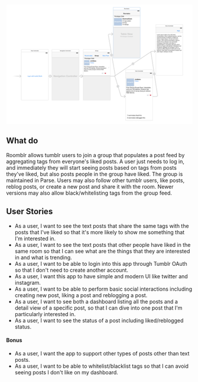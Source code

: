 ![alt tag](wireframe-screenshot.png)

## What do
Roomblr allows tumblr users to join a group that populates a post feed by aggregating tags from everyone's liked posts. A user just needs to log in, and immediately they will start seeing posts based on tags from posts they've liked, but also posts people in the group have liked. The group is maintained in Parse. Users may also follow other tumblr users, like posts, reblog posts, or create a new post and share it with the room. Newer versions may also allow black/whitelisting tags from the group feed.

## User Stories

- As a user, I want to see the text posts that share the same tags with the posts that I've liked so that it's more likely to show me something that I'm interested in.
- As a user, I want to see the text posts that other people have liked in the same room so that I can see what are the things that they are interested in and what is trending.
- As a user, I want to be able to login into this app through Tumblr OAuth so that I don't need to create another account.
- As a user, I want this app to have simple and modern UI like twitter and instagram.
- As a user, I want to be able to perform basic social interactions including creating new post, liking a post and reblogging a post.
- As a user, I want to see both a dashboard listing all the posts and a detail view of a specific post, so that I can dive into one post that I'm particularly interested in.
- As a user, I want to see the status of a post including liked/reblogged status.

#### Bonus

- As a user, I want the app to support other types of posts other than text posts.
- As a user, I want to be able to whitelist/blacklist tags so that I can avoid seeing posts I don't like on my dashboard.


